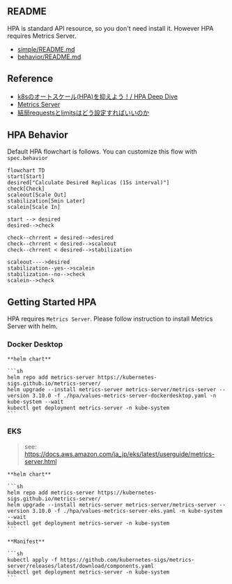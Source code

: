 ## README

HPA is standard API resource, so you don't need install it. However HPA requires Metrics Server.

* [simple/README.md](simple/README.md)
* [behavior/README.md](behavior/README.md)

## Reference

* [k8sのオートスケール(HPA)を抑えよう！/ HPA Deep Dive](https://speakerdeck.com/oracle4engineer/hpa-deep-dive)
* [Metrics Server](https://speakerdeck.com/bells17/metrics-server)
* [結局requestsとlimitsはどう設定すればいいのか](https://speakerdeck.com/nao_saino/jie-ju-requeststolimitshadoushe-ding-surebaiifalseka)

## HPA Behavior

Default HPA flowchart is follows. You can customize this flow with `spec.behavior`

```mermaid
flowchart TD
start[Start]
desired["Calculate Desired Replicas (15s interval)"]
check[Check]
scaleout[Scale Out]
stabilization[5min Later]
scalein[Scale In]

start --> desired
desired-->check

check--chrrent = desired-->desired
check--chrrent < desired-->scaleout
check--chrrent < desired-->stabilization

scaleout---->desired
stabilization--yes-->scalein
stabilization--no-->check
scalein-->check
```

## Getting Started HPA

HPA requires `Metrics Server`. Please follow instruction to install Metrics Server with helm.

### Docker Desktop

    **helm chart**

    ```sh
    helm repo add metrics-server https://kubernetes-sigs.github.io/metrics-server/
    helm upgrade --install metrics-server metrics-server/metrics-server --version 3.10.0 -f ./hpa/values-metrics-server-dockerdesktop.yaml -n kube-system --wait
    kubectl get deployment metrics-server -n kube-system
    ```

### EKS

> see: https://docs.aws.amazon.com/ja_jp/eks/latest/userguide/metrics-server.html

    **helm chart**

    ```sh
    helm repo add metrics-server https://kubernetes-sigs.github.io/metrics-server/
    helm upgrade --install metrics-server metrics-server/metrics-server --version 3.10.0 -f ./hpa/values-metrics-server-eks.yaml -n kube-system --wait
    kubectl get deployment metrics-server -n kube-system
    ```

    **Manifest**

    ```sh
    kubectl apply -f https://github.com/kubernetes-sigs/metrics-server/releases/latest/download/components.yaml
    kubectl get deployment metrics-server -n kube-system
    ```
